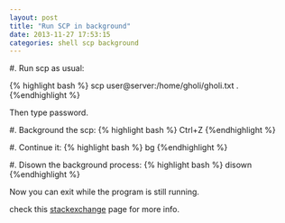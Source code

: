 ```yaml
---
layout: post
title: "Run SCP in background"
date: 2013-11-27 17:53:15
categories: shell scp background
---
```


#. Run scp as usual:

{% highlight bash %}
scp user@server:/home/gholi/gholi.txt .
{%endhighlight %}

Then type password.

#. Background the scp: 
{% highlight bash %}
Ctrl+Z
{%endhighlight %}

#. Continue it: 
{% highlight bash %}
bg
{%endhighlight %}

#. Disown the background process:
{% highlight bash %}
disown
{%endhighlight %}


Now you can exit while the program is still running.

check this [stackexchange][stack] page for more info.

[stack]: http://unix.stackexchange.com/questions/65116/does-a-scp-transfer-close-when-i-close-the-shell

